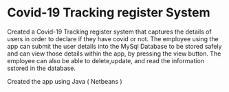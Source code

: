 # Covid-19 Tracking register System
Created a Covid-19 Tracking register system that captures the details of users in order to declare if they have covid or not. 
The employee using the app can submit the user details into the MySql Database to be stored safely and can view those details within the app, by pressing the view button.
The employee can also be able to delete,update, and read the information sstored in the database.

Created the app using Java ( Netbeans )
 
